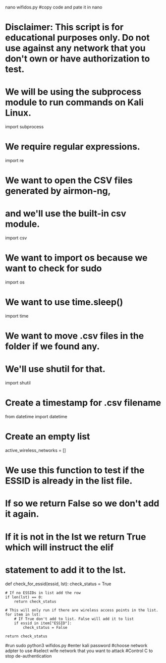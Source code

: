 nano wifidos.py
#copy code and pate it in nano 

# Disclaimer: This script is for educational purposes only.  Do not use against any network that you don't own or have authorization to test.

# We will be using the subprocess module to run commands on Kali Linux.
import subprocess
# We require regular expressions.
import re
# We want to open the CSV files generated by airmon-ng, 
# and we'll use the built-in csv module.
import csv
# We want to import os because we want to check for sudo
import os
# We want to use time.sleep()
import time
# We want to move .csv files in the folder if we found any. 
# We'll use shutil for that.
import shutil
# Create a timestamp for .csv filename
from datetime import datetime

# Create an empty list
active_wireless_networks = []

# We use this function to test if the ESSID is already in the list file. 
# If so we return False so we don't add it again.
# If it is not in the lst we return True which will instruct the elif 
# statement to add it to the lst.
def check_for_essid(essid, lst):
    check_status = True

    # If no ESSIDs in list add the row
    if len(lst) == 0:
        return check_status

    # This will only run if there are wireless access points in the list.
    for item in lst:
        # If True don't add to list. False will add it to list
        if essid in item["ESSID"]:
            check_status = False

    return check_status

#run
sudo python3 wifidos.py
#enter kali password 
#choose network adpter to use 
#select wife network that you want to attack 
#Control C to stop de-authentication  

